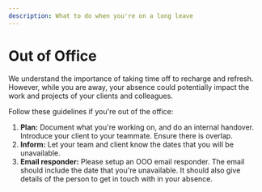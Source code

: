 ```yaml
---
description: What to do when you're on a long leave
---
```


# Out of Office

We understand the importance of taking time off to recharge and refresh. However, while you are away, your absence could potentially impact the work and projects of your clients and colleagues.&#x20;

Follow these guidelines if you're out of the office:

1. **Plan:** Document what you're working on, and do an internal handover. Introduce your client to your teammate. Ensure there is overlap.
2. **Inform:** Let your team and client know the dates that you will be unavailable.
3. **Email responder:** Please setup an OOO email responder. The email should include the date that you're unavailable. It should also give details of the person to get in touch with in your absence.

